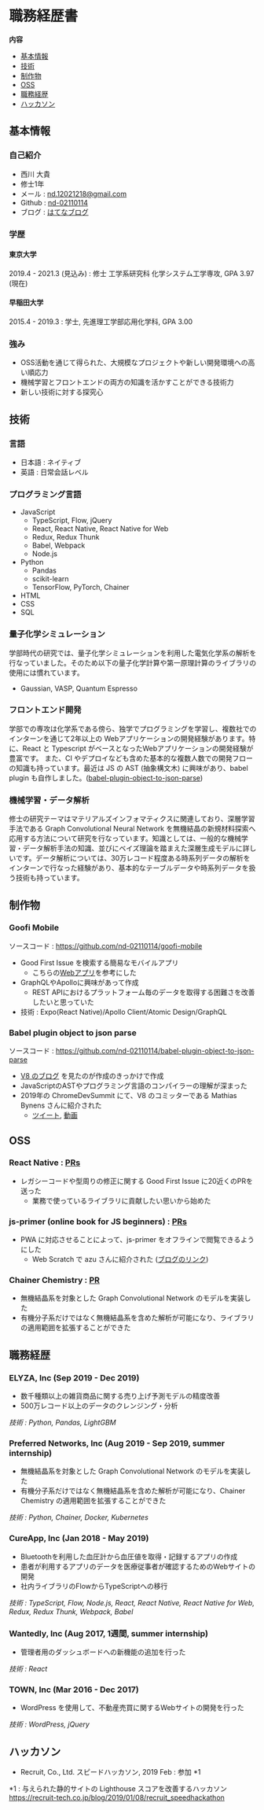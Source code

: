 # 職務経歴書

**内容**

* [基本情報](#基本情報)
* [技術](#技術)
* [制作物](#制作物)
* [OSS](#OSS)
* [職務経歴](#職務経歴)
* [ハッカソン](#ハッカソン)


## 基本情報
### 自己紹介

- 西川 大貴
- 修士1年
- メール : nd.12021218@gmail.com
- Github : [nd-02110114](https://github.com/nd-02110114)
- ブログ : [はてなブログ](https://nissy-nd.hatenablog.com/)

### 学歴

#### 東京大学
2019.4 - 2021.3 (見込み) : 修士 工学系研究科 化学システム工学専攻, GPA 3.97 (現在)

#### 早稲田大学
2015.4 - 2019.3 : 学士, 先進理工学部応用化学科, GPA 3.00

### 強み
- OSS活動を通じて得られた、大規模なプロジェクトや新しい開発環境への高い順応力
- 機械学習とフロントエンドの両方の知識を活かすことができる技術力
- 新しい技術に対する探究心

## 技術

### 言語
- 日本語 : ネイティブ
- 英語 : 日常会話レベル

### プログラミング言語

- JavaScript
  - TypeScript, Flow, jQuery
  - React, React Native, React Native for Web
  - Redux, Redux Thunk
  - Babel, Webpack
  - Node.js
- Python
  - Pandas
  - scikit-learn
  - TensorFlow, PyTorch, Chainer
- HTML
- CSS
- SQL

### 量子化学シミュレーション

学部時代の研究では、量子化学シミュレーションを利用した電気化学系の解析を行なっていました。そのため以下の量子化学計算や第一原理計算のライブラリの使用には慣れています。

- Gaussian, VASP, Quantum Espresso

### フロントエンド開発

学部での専攻は化学系である傍ら、独学でプログラミングを学習し、複数社でのインターンを通じて2年以上の Webアプリケーションの開発経験があります。特に、React と Typescript がベースとなったWebアプリケーションの開発経験が豊富です。 また、CI やデプロイなども含めた基本的な複数人数での開発フローの知識も持っています。最近は JS の AST (抽象構文木) に興味があり、babel plugin も自作しました。([babel-plugin-object-to-json-parse](https://github.com/nd-02110114/babel-plugin-object-to-json-parse))

### 機械学習・データ解析

修士の研究テーマはマテリアルズインフォマティクスに関連しており、深層学習手法である Graph Convolutional Neural Network を無機結晶の新規材料探索へ応用する方法について研究を行なっています。知識としては、一般的な機械学習・データ解析手法の知識、並びにベイズ理論を踏まえた深層生成モデルに詳しいです。データ解析については、30万レコード程度ある時系列データの解析をインターンで行なった経験があり、基本的なテーブルデータや時系列データを扱う技術も持っています。

## 制作物

### Goofi Mobile

ソースコード : https://github.com/nd-02110114/goofi-mobile

- Good First Issue を検索する簡易なモバイルアプリ
  - こちらの[Webアプリ](https://goofi.now.sh/)を参考にした
- GraphQLやApolloに興味があって作成
  - REST APIにおけるプラットフォーム毎のデータを取得する困難さを改善したいと思っていた
- 技術 : Expo(React Native)/Apollo Client/Atomic Design/GraphQL

### Babel plugin object to json parse

ソースコード : https://github.com/nd-02110114/babel-plugin-object-to-json-parse

- [V8 のブログ](https://v8.dev/blog/cost-of-javascript-2019#json) を見たのが作成のきっかけで作成
- JavaScriptのASTやプログラミング言語のコンパイラーの理解が深まった
- 2019年の ChromeDevSummit にて、V8 のコミッターである Mathias Bynens さんに紹介された
  - [ツイート](https://www.youtube.com/watch?v=ff4fgQxPaO0), [動画](https://www.youtube.com/watch?v=ff4fgQxPaO0)

## OSS

### React Native : [PRs](https://github.com/facebook/react-native/pulls?q=is%3Apr+author%3And-02110114+is%3Aclosed)

- レガシーコードや型周りの修正に関する Good First Issue に20近くのPRを送った
  - 業務で使っているライブラリに貢献したい思いから始めた

### js-primer (online book for JS beginners) : [PRs](https://github.com/asciidwango/js-primer/pulls?q=is%3Apr+author%3And-02110114+is%3Aclosed)


- PWA に対応させることによって、js-primer をオフラインで閲覧できるようにした
  - Web Scratch で azu さんに紹介された ([ブログのリンク](https://efcl.info/2018/05/25/js-primer-offline/))

### Chainer Chemistry : [PR](https://github.com/chainer/chainer-chemistry/pull/405)

- 無機結晶系を対象とした Graph Convolutional Network のモデルを実装した
- 有機分子系だけではなく無機結晶系を含めた解析が可能になり、ライブラリの適用範囲を拡張することができた

## 職務経歴

### ELYZA, Inc (Sep 2019 - Dec 2019)

- 数千種類以上の雑貨商品に関する売り上げ予測モデルの精度改善
- 500万レコード以上のデータのクレンジング・分析

*技術 : Python, Pandas, LightGBM*

### Preferred Networks, Inc (Aug 2019 - Sep 2019, summer internship)

- 無機結晶系を対象とした Graph Convolutional Network のモデルを実装した
- 有機分子系だけではなく無機結晶系を含めた解析が可能になり、Chainer Chemistry の適用範囲を拡張することができた

*技術 : Python, Chainer, Docker, Kubernetes*

### CureApp, Inc (Jan 2018 - May 2019)

- Bluetoothを利用した血圧計から血圧値を取得・記録するアプリの作成
- 患者が利用するアプリのデータを医療従事者が確認するためのWebサイトの開発
- 社内ライブラリのFlowからTypeScriptへの移行

*技術 : TypeScript, Flow, Node.js, React, React Native, React Native for Web, Redux, Redux Thunk, Webpack, Babel*

### Wantedly, Inc (Aug 2017, 1週間, summer internship)

- 管理者用のダッシュボードへの新機能の追加を行った

*技術 : React*

### TOWN, Inc (Mar 2016 - Dec 2017)

- WordPress を使用して、不動産売買に関するWebサイトの開発を行った

*技術 : WordPress, jQuery*

## ハッカソン

- Recruit, Co., Ltd. スピードハッカソン, 2019 Feb : 参加 *1

*1 : 与えられた静的サイトの Lighthouse スコアを改善するハッカソン  
https://recruit-tech.co.jp/blog/2019/01/08/recruit_speedhackathon
